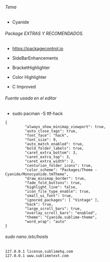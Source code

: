 ###### Tema

* Cyanide

###### Package EXTRAS Y RECOMENDADOS.

* https://packagecontrol.io

* SideBarEnhancements
* BracketHighlighter
* Color Highlighter
* C Improved

###### Fuente usada en el editor
* sudo pacman -S ttf-hack

```
{
		 "always_show_minimap_viewport": true,
		 "auto_close_tags": true,
		 "font_face": "hack",
		 "font_size": 9,
		 "auto_match_enabled": true,
		 "bold_folder_labels": true,
		 "caret_extra_bottom": 3,
		 "caret_extra_top": 3,
		 "caret_extra_width": 2,
		 "centurion_folder_icons": true,
		 "color_scheme": "Packages/Theme - Cyanide/Monocyanide.tmTheme",
		 "draw_minimap_border": true,
		 "fade_fold_buttons": true,
		 "highlight_line": false,
		 "icon_file_type_enable": true,
		 "small_ui_font": true,
		 "ignored_packages": [ "Vintage" ],
		 "hack": true,
		 "large_scroll_bars": true,
		 "overlay_scroll_bars": "enabled",
		 "theme": "Cyanide.sublime-theme",
		 "word_wrap": "auto"
}
```

###### sudo nano /etc/hosts
```
127.0.0.1 license.sublimehq.com
127.0.0.1 www.sublimetext.com
```


